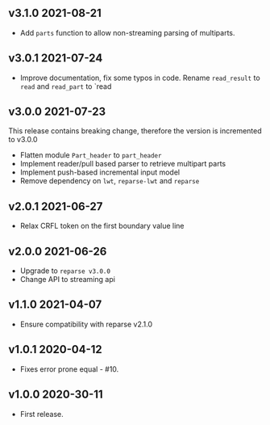 ## v3.1.0 2021-08-21 

- Add `parts` function to allow non-streaming parsing of multiparts.

## v3.0.1 2021-07-24

- Improve documentation, fix some typos in code. Rename `read_result` to `read` and `read_part` to `read 

## v3.0.0 2021-07-23

This release contains breaking change, therefore the version is incremented to
v3.0.0

- Flatten module `Part_header` to `part_header`
- Implement reader/pull based parser to retrieve multipart parts
- Implement push-based incremental input model
- Remove dependency on `lwt`, `reparse-lwt` and `reparse`

## v2.0.1 2021-06-27

- Relax CRFL token on the first boundary value line

## v2.0.0 2021-06-26

- Upgrade to `reparse v3.0.0`
- Change API to streaming api 

## v1.1.0 2021-04-07

- Ensure compatibility with reparse v2.1.0

## v1.0.1 2020-04-12

- Fixes error prone equal - #10.

## v1.0.0 2020-30-11

- First release.

